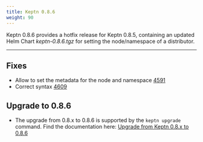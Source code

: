 ```yaml
---
title: Keptn 0.8.6
weight: 90
---
```


Keptn 0.8.6 provides a hotfix release for Keptn 0.8.5, containing an updated Helm Chart *keptn-0.8.6.tgz* for setting the node/namespace of a distributor.

---

## Fixes

- Allow to set the metadata for the node and namespace [4591](https://github.com/keptn/keptn/issues/4591)
- Correct syntax [4609](https://github.com/keptn/keptn/issues/4609)

## Upgrade to 0.8.6

- The upgrade from 0.8.x to 0.8.6 is supported by the `keptn upgrade` command. Find the documentation here: [Upgrade from Keptn 0.8.x to 0.8.6](https://v1.keptn.sh/docs/0.8.x/operate/upgrade/#upgrade-from-keptn-0-8-5-to-0-8-6)
